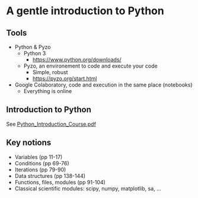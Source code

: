 # A gentle introduction to Python

## Tools
- Python & Pyzo
  - Python 3
    - https://www.python.org/downloads/
  - Pyzo, an environement to code and execute your code
    - Simple, robust
    - https://pyzo.org/start.html 
- Google Colaboratory, code and execution in the same place (notebooks)
  - Everything is online

## Introduction to Python
See [Python_Introduction_Course.pdf](./blob/main/Python_Introduction_Course.pdf)
## Key notions
- Variables (pp 11-17)
- Conditions (pp 69-76)
- Iterations (pp 79-90)
- Data structures (pp 138-144)
- Functions, files, modules (pp 91-104)
- Classical scientific modules: scipy, numpy, matplotlib, sa, …
